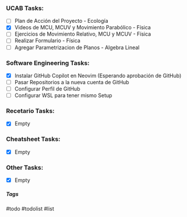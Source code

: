 ### UCAB Tasks:

- [ ] Plan de Acción del Proyecto - Ecología
- [x] Videos de MCU, MCUV y Movimiento Parabólico - Física
- [ ] Ejercicios de Movimiento Relativo, MCU y MCUV - Física
- [ ] Realizar Formulario - Física
- [ ] Agregar Parametrizacion de Planos - Algebra Lineal

### Software Engineering Tasks:

- [x] Instalar GitHub Copilot en Neovim (Esperando aprobación de GitHub)
- [ ] Pasar Repositorios a la nueva cuenta de GitHub
- [ ] Configurar Perfil de GitHub
- [ ] Configurar WSL para tener mismo Setup

### Recetario Tasks:

- [x] Empty

### Cheatsheet Tasks:

- [x] Empty

### Other Tasks:

- [x] Empty

##### Tags

#todo #todolist #list